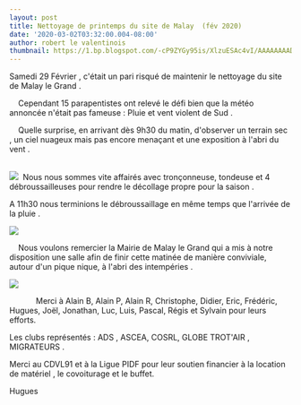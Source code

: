 ```yaml
---
layout: post
title: Nettoyage de printemps du site de Malay  (fév 2020)
date: '2020-03-02T03:32:00.004-08:00'
author: robert le valentinois
thumbnail: https://1.bp.blogspot.com/-cP9ZYGy95is/XlzuESAc4vI/AAAAAAAADYg/QxAwz3COSJwolRptQgxg_yTfbBskg25oQCEwYBhgL/s72-c/20200229_malay3.jpeg.jpg
---
```

 Samedi 29 Février , c'était un pari risqué de maintenir le nettoyage du site de Malay le Grand .

  

 &nbsp;&nbsp;&nbsp; Cependant 15 parapentistes ont relevé le défi bien que la météo annoncée n'était pas fameuse&nbsp;: Pluie et vent violent de Sud .
  
  

&nbsp;&nbsp;&nbsp; Quelle surprise, en arrivant dès 9h30 du matin, d'observer un terrain sec , un ciel nuageux mais pas encore menaçant et une exposition à l'abri du vent .  
 &nbsp;  

[![](https://1.bp.blogspot.com/-cP9ZYGy95is/XlzuESAc4vI/AAAAAAAADYg/QxAwz3COSJwolRptQgxg_yTfbBskg25oQCEwYBhgL/s640/20200229_malay3.jpeg.jpg)](https://1.bp.blogspot.com/-cP9ZYGy95is/XlzuESAc4vI/AAAAAAAADYg/QxAwz3COSJwolRptQgxg_yTfbBskg25oQCEwYBhgL/s1600/20200229_malay3.jpeg.jpg)
&nbsp;Nous nous sommes vite affairés avec tronçonneuse, tondeuse et 4 débroussailleuses pour rendre le décollage propre pour la saison .

 A 11h30 nous terminions le débroussaillage en même temps que l'arrivée de la pluie .&nbsp;

[![](https://1.bp.blogspot.com/-dKr7ev0CKZY/XlzuDxzdXZI/AAAAAAAADYQ/fRQPrqm3TmERNAtlu7gsPWHrBX7SYaR8ACEwYBhgL/s640/20200229_malay2.jpeg.jpg)](https://1.bp.blogspot.com/-dKr7ev0CKZY/XlzuDxzdXZI/AAAAAAAADYQ/fRQPrqm3TmERNAtlu7gsPWHrBX7SYaR8ACEwYBhgL/s1600/20200229_malay2.jpeg.jpg)
  

  

&nbsp;&nbsp;&nbsp; Nous voulons remercier la Mairie de Malay le Grand qui a mis à notre disposition une salle afin de finir cette matinée de manière conviviale, autour d'un pique nique, à l'abri des intempéries .  
  

[![](https://1.bp.blogspot.com/-0LJsNcG1tnw/XlzuFGeukkI/AAAAAAAADYk/wWZq_tBJOBIOBpBYxfotc6lICMdn_YssACEwYBhgL/s640/20200229_malay1.jpeg)](https://1.bp.blogspot.com/-0LJsNcG1tnw/XlzuFGeukkI/AAAAAAAADYk/wWZq_tBJOBIOBpBYxfotc6lICMdn_YssACEwYBhgL/s1600/20200229_malay1.jpeg)

  

&nbsp;&nbsp;&nbsp;&nbsp;&nbsp;&nbsp;&nbsp;&nbsp;&nbsp;&nbsp;&nbsp; Merci à Alain B, Alain P, Alain R, Christophe, Didier, Eric, Frédéric, Hugues, Joël, Jonathan, Luc, Luis, Pascal, Régis et Sylvain pour leurs efforts.

 Les clubs représentés&nbsp;: ADS&nbsp;, ASCEA, COSRL, GLOBE TROT'AIR&nbsp;, MIGRATEURS .

 Merci au CDVL91 et à la Ligue PIDF pour leur soutien financier à la location de matériel , le covoiturage et le buffet.  
  
 Hugues

  

